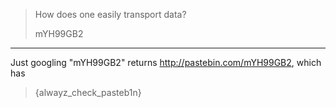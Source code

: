 > How does one easily transport data?
> 
> mYH99GB2
----------------------------------------------------------------------------

Just googling "mYH99GB2" returns http://pastebin.com/mYH99GB2, which has 

> {alwayz_check_pasteb1n}